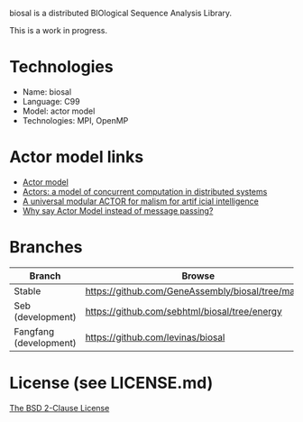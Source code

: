 biosal is a distributed BIOlogical Sequence Analysis Library.

This is a work in progress.

# Technologies

- Name: biosal
- Language: C99
- Model: actor model
- Technologies: MPI, OpenMP

# Actor model links

- [Actor model](http://en.wikipedia.org/wiki/Actor_model)
- [Actors: a model of concurrent computation in distributed systems](http://dl.acm.org/citation.cfm?id=7929)
- [A universal modular ACTOR for malism for  artif icial intelligence](http://dl.acm.org/citation.cfm?id=1624804)
- [Why say Actor Model instead of message passing?](http://lambda-the-ultimate.org/node/4683)

# Branches

Branch | Browse | HTTPS | SSH
--- | --- | --- | ---
 Stable | https://github.com/GeneAssembly/biosal/tree/master | https://github.com/GeneAssembly/biosal.git | git@github.com:GeneAssembly/biosal.git
 Seb (development) | https://github.com/sebhtml/biosal/tree/energy | https://github.com/sebhtml/biosal.git | git@github.com:sebhtml/biosal.git
 Fangfang (development) | https://github.com/levinas/biosal | https://github.com/levinas/biosal.git | git@github.com:levinas/biosal.git

# License (see LICENSE.md)

[The BSD 2-Clause License](http://opensource.org/licenses/BSD-2-Clause)

